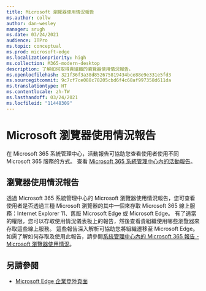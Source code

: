 ```yaml
---
title: Microsoft 瀏覽器使用情況報告
ms.author: collw
author: dan-wesley
manager: srugh
ms.date: 03/24/2021
audience: ITPro
ms.topic: conceptual
ms.prod: microsoft-edge
ms.localizationpriority: high
ms.collection: M365-modern-desktop
description: 了解如何取得貴組織的瀏覽器使用情況報告。
ms.openlocfilehash: 321f36f3a38d852675819434bce88e9e331e5fd3
ms.sourcegitcommit: 9c7cf7ce088c78205cbd6f4c68af997358d611da
ms.translationtype: HT
ms.contentlocale: zh-TW
ms.lasthandoff: 03/24/2021
ms.locfileid: "11448309"
---
```

# <a name="microsoft-browser-usage-report"></a>Microsoft 瀏覽器使用情況報告

在 Microsoft 365 系統管理中心，活動報告可協助您查看使用者使用不同 Microsoft 365 服務的方式。 查看 [Microsoft 365 系統管理中心內的活動報告](https://docs.microsoft.com/microsoft-365/admin/activity-reports/activity-reports?view=o365-worldwide)。

## <a name="browser-usage-report"></a>瀏覽器使用情況報告

透過 Microsoft 365 系統管理中心的 Microsoft 瀏覽器使用情況報告，您可查看使用者是否透過三種 Microsoft 瀏覽器的其中一個來存取 Microsoft 365 線上服務：Internet Explorer 11、舊版 Microsoft Edge 或 Microsoft Edge。 有了適當的權限，您可以存取使用情況儀表板上的報告，然後查看貴組織使用哪些瀏覽器來存取這些線上服務。 這些報告深入解析可協助您將組織遷移至 Microsoft Edge。 如需了解如何存取及使用此報告，請參閱[系統管理中心內的 Microsoft 365 報告 - Microsoft 瀏覽器使用情況](https://docs.microsoft.com/microsoft-365/admin/activity-reports/browser-usage-report?view=o365-worldwide)。

## <a name="see-also"></a>另請參閱

- [Microsoft Edge 企業登陸頁面](https://aka.ms/EdgeEnterprise)
